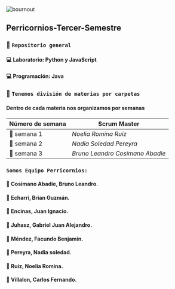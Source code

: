 ![bournout](https://user-images.githubusercontent.com/111775575/230744405-58a87638-fcff-4885-8a94-8463a0996a3e.gif)

## Perricornios-Tercer-Semestre
### :unicorn: `Repositorio general`
####  :computer: Laboratorio: Python y JavaScript
####  :computer: Programación: Java

### :unicorn: `Tenemos división de materias por carpetas`
#### Dentro de cada materia nos organizamos por semanas

| **Número de semana** | **Scrum Master** |
| ---- | ---- |
| :pencil: semana 1 | *Noelia Romina Ruiz* |
| :pencil: semana 2 | *Nadia Soledad Pereyra* |
| :pencil: semana 3 | *Bruno Leandro Cosimano Abadie* |

### `Somos Equipo Perricornios:`
#### :unicorn: Cosimano Abadie, Bruno Leandro.
#### :unicorn: Echarri, Brian Guzmán.
#### :unicorn: Encinas, Juan Ignacio.
#### :unicorn: Juhasz, Gabriel Juan Alejandro.
#### :unicorn: Méndez, Facundo Benjamín.
#### :unicorn: Pereyra, Nadia soledad.
#### :unicorn: Ruiz, Noelia Romina.
#### :unicorn: Villalon, Carlos Fernando.
